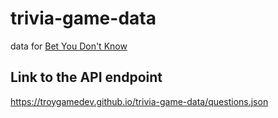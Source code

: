 # trivia-game-data
data for [Bet You Don't Know](https://github.com/troygamedev/bet-you-dont-know)

## Link to the API endpoint
https://troygamedev.github.io/trivia-game-data/questions.json

